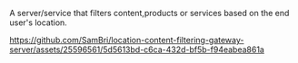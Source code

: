 A server/service that filters content,products or services based on the end user's location.



https://github.com/SamBri/location-content-filtering-gateway-server/assets/25596561/5d5613bd-c6ca-432d-bf5b-f94eabea861a

